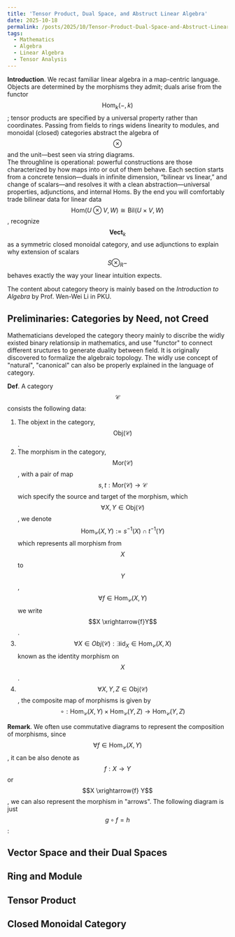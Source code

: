 ```yaml
---
title: 'Tensor Product, Dual Space, and Abstruct Linear Algebra'
date: 2025-10-18
permalink: /posts/2025/10/Tensor-Product-Dual-Space-and-Abstruct-Linear-Algebra/
tags:
  - Mathematics
  - Algebra
  - Linear Algebra
  - Tensor Analysis
---
```

**Introduction**. We recast familiar linear algebra in a map-centric language. Objects are determined by the morphisms they admit; duals arise from the functor $$\mathrm{Hom}_k(-, k)$$; tensor products are specified by a universal property rather than coordinates. Passing from fields to rings widens linearity to modules, and monoidal (closed) categories abstract the algebra of $$\otimes$$ and the unit—best seen via string diagrams.\
The throughline is operational: powerful constructions are those characterized by how maps into or out of them behave. Each section starts from a concrete tension—duals in infinite dimension, “bilinear vs linear,” and change of scalars—and resolves it with a clean abstraction—universal properties, adjunctions, and internal Homs. By the end you will comfortably trade bilinear data for linear data $$\mathrm{Hom}(U \otimes V, W) \cong \mathrm{Bil}(U \times V, W)$$, recognize $$\mathbf{Vect}_k$$ as a symmetric closed monoidal category, and use adjunctions to explain why extension of scalars $$S \otimes_R -$$ behaves exactly the way your linear intuition expects.

The content about category theory is mainly based on the *Introduction to Algebra* by Prof. Wen-Wei Li in PKU.

Preliminaries: Categories by Need, not Creed
---

Mathematicians developed the category theory mainly to discribe the widly existed binary relationsip in mathematics, and use "functor" to connect different sructures to generate duality between field. It is originally discovered to formalize the algebraic topology. The widly use concept of "natural", "canonical" can also be properly explained in the language of category.

**Def**. A category $$\mathcal{C}$$ consists the following data:

1. The objext in the category, $$\mathrm{Obj}(\mathcal{C})$$.
2. The morphism in the category, $$\mathrm{Mor}(\mathcal{C})$$, with a pair of map $$s, t: \mathrm{Mor}(\mathcal{C}) \to \mathcal{C}$$ wich specify the source and target of the morphism, which $$\forall X, Y \in \mathrm{Obj}(\mathcal{C})$$, we denote $$\mathrm{Hom}_\mathcal{C}(X, Y) := s^{-1}(X) \cap t^{-1}(Y)$$ which represents all morphism from $$X$$ to $$Y$$, $$\forall f \in \mathrm{Hom}_{\mathcal{C}}(X, Y)$$ we write $$X \xrightarrow{f}Y$$.
3. $$\forall X \in \mathrel{Obj}(\mathcal{C}): \exists \mathrm{id}_X \in \mathrm{Hom}_\mathcal{C}(X,X)$$ known as the identity morphism on $$X$$.
4. $$\forall X, Y, Z \in \mathrm{Obj}(\mathcal{C})$$, the composite map of morphisms is given by $$\circ: \mathrm{Hom}_\mathcal{C}(X, Y) \times \mathrm{Hom}_\mathcal{C}(Y, Z) \to \mathrm{Hom}_\mathcal{C}(Y, Z)$$

**Remark**. We often use commutative diagrams to represent the composition of morphisms, since $$\forall f \in \mathrm{Hom}_\mathcal{C}(X, Y)$$, it can be also denote as $$f: X \to Y$$ or $$X \xrightarrow{f} Y$$, we can also represent the morphism in "arrows". The following diagram is just $$g \circ f = h$$:

<script type="text/tikz">
  \begin{tikzcd}
    X \arrow[r, "f"] \arrow[rd, "h"] & Y \arrow[d, "g"] \\
    & Z
  \end{tikzcd}
</script>



Vector Space and their Dual Spaces
---

Ring and Module
---

Tensor Product
---

Closed Monoidal Category
---
